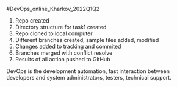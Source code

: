 #DevOps_online_Kharkov_2022Q1Q2

   1. Repo created
   2. Directory structure for task1 created
   3. Repo cloned to local computer
   4. Different branches created, sample files added, modified
   5. Changes added to tracking and commited
   6. Branches merged with conflict resolve
   7. Results of all action pushed to GitHub

DevOps is the development automation, fast interaction between developers and system administrators, testers, technical support. 

